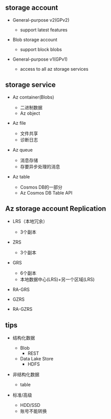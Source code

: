 
## storage account

+ General-purpose v2(GPv2)
    + support latest features

+ Blob storage account
    + support block blobs

+ General-purpose v1(GPv1)
    + access to all az storage services

## storage service

+ Az container(Blobs)
    + 二进制数据
    + Az object

+ Az file
    + 文件共享
    + 诊断日志

+ Az queue
    + 消息存储
    + 存要异步处理的消息

+ Az table
    + Cosmos DB的一部分
    + Az Cosmos DB Table API

## Az storage account Replication

+ LRS（本地冗余）
    + 3个副本

+ ZRS
    + 3个副本


+ GRS
    + 6个副本
    + 本地数据中心(LRS)+另一个区域(LRS)
+ RA-GRS
+ GZRS
+ RA-GZRS

## tips

+ 结构化数据
    + Blob
        + REST
    + Data Lake Store
        + HDFS

+ 非结构化数据 
    + table

+ 标准/高级
    + HDD/SSD
    + 账号不能转换